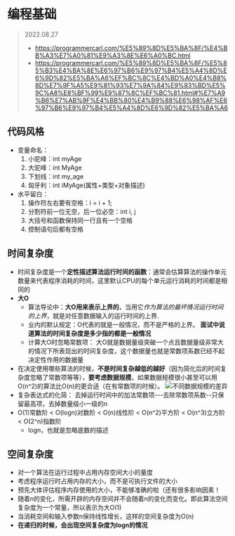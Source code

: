 # 编程基础
> 2022.08.27
> - https://programmercarl.com/%E5%89%8D%E5%BA%8F/%E4%BB%A3%E7%A0%81%E9%A3%8E%E6%A0%BC.html
> - https://programmercarl.com/%E5%89%8D%E5%BA%8F/%E5%85%B3%E4%BA%8E%E6%97%B6%E9%97%B4%E5%A4%8D%E6%9D%82%E5%BA%A6%EF%BC%8C%E4%BD%A0%E4%B8%8D%E7%9F%A5%E9%81%93%E7%9A%84%E9%83%BD%E5%9C%A8%E8%BF%99%E9%87%8C%EF%BC%81.html#%E7%A9%B6%E7%AB%9F%E4%BB%80%E4%B9%88%E6%98%AF%E6%97%B6%E9%97%B4%E5%A4%8D%E6%9D%82%E5%BA%A6
## 代码风格
- 变量命名：
    1. 小驼峰：int myAge
    2. 大驼峰：int MyAge
    3. 下划线：int my_age
    4. 匈牙利：int iMyAge(属性+类型+对象描述)
- 水平留白：
    1. 操作符左右要有空格：i = i + 1;
    2. 分割符前一位无空，后一位必空：int i, j
    3. 大括号和函数保持同一行且有一个空格
    4. 控制语句后都有空格
## 时间复杂度
- 时间复杂度是一个**定性描述算法运行时间的函数**：通常会估算算法的操作单元数量来代表程序消耗的时间，这里默认CPU的每个单元运行消耗的时间都是相同的
- **大O**
    - 算法导论中：**大O用来表示上界的**，当用它*作为算法的最坏情况运行时间的上界*，就是对任意数据输入的运行时间的上界.
    - 业内的默认规定：O代表的就是一般情况，而不是严格的上界。
    **面试中说道算法的时间复杂度是多少指的都是一般情况**
    - 计算大O时忽略常数项：
    大O就是数据量级突破一个点且数据量级非常大的情况下所表现出的时间复杂度，这个数据量也就是常数项系数已经不起决定性作用的数据量
- 在决定使用哪些算法的时候，**不是时间复杂越低的越好**（因为简化后的时间复杂度忽略了常数项等等），**要考虑数据规模**，如果数据规模很小甚至可以用O(n^2)的算法比O(n)的更合适（在有常数项的时候）。
![不同数据规模的差异](https://img-blog.csdnimg.cn/20200728191447384.png)
- 复杂表达式的化简：
去掉运行时间中的加法常数项---去除常数项系数--只保留最高项，去掉数量级小一级的n
- O(1)常数阶 < O(logn)对数阶 < O(n)线性阶 < O(n^2)平方阶 < O(n^3)立方阶 < O(2^n)指数阶
    - logn，也就是忽略底数的描述
## 空间复杂度
- 对一个算法在运行过程中占用内存空间大小的量度
- 考虑程序运行时占用内存的大小，而不是可执行文件的大小
- 预先大体评估程序内存使用的大小，不能够准确的啦（还有很多影响因素！
- 随着n的变化，所需开辟的内存空间并不会随着n的变化而变化。即此算法空间复杂度为一个常量，所以表示为大O(1)
- 当消耗空间和输入参数n保持线性增长，这样的空间复杂度为O(n)
- **在递归的时候，会出现空间复杂度为logn的情况**